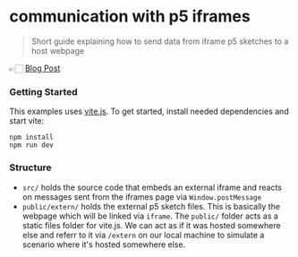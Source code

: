 # communication with p5 iframes
> Short guide explaining how to send data from iframe p5 sketches to a host
> webpage

👉🏻 [Blog Post](https://preview.guidoschmidt.cc/journal/iframe-p5/)

### Getting Started
This examples uses [vite.js](https://vitejs.dev/). To get started, install
needed dependencies and start vite:

```
npm install
npm run dev
```

### Structure

- `src/` holds the source code that embeds an external iframe and reacts on
  messages sent from the iframes page via `Window.postMessage`
- `public/extern/` holds the external p5 sketch files. This is basically the
  webpage which will be linked via `iframe`. The `public/` folder acts as a
  static files folder for vite.js. We can act as if it was hosted somewhere else
  and referr to it via `/extern` on our local machine to simulate a scenario
  where it's hosted somewhere else.
